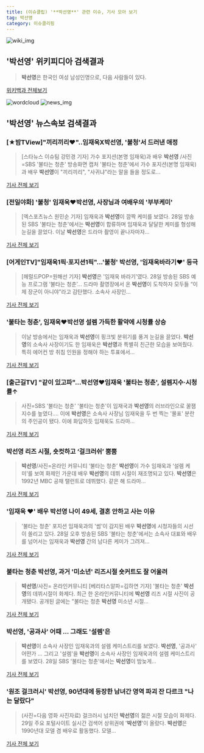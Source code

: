 ```yaml
---
title: (이슈클립) '**박선영**' 관련 이슈, 기사 모아 보기
tag: 박선영
category: 이슈클리핑
---
```

![wiki_img](https://user-images.githubusercontent.com/42597476/44503234-41136a80-a6d0-11e8-9071-6fc6418eafe4.png)
## **'**박선영**'** 위키피디아 검색결과
>**박선영**은 한국인 여성 남성인명으로, 다음 사람들이 있다.

<a href="https://ko.wikipedia.org/wiki/박선영" target="_blank">위키백과 전체보기</a>

![wordcloud](https://s3.ap-northeast-2.amazonaws.com/lyrics101-wordcloud/2018-08-29-1535502576.png)
![news_img](https://user-images.githubusercontent.com/42597476/44507050-1206f400-a6e4-11e8-8d98-7ffbfebb353f.png)
## **'**박선영**'** 뉴스속보 검색결과
### [★밤TView]"끼리끼리♥"..임재욱X**박선영**, '불청'서 드러낸 애정

>[스타뉴스 이슈팀 강민경 기자] 가수 포지션(본명 임재욱)과 배우 **박선영** /사진=SBS '불타는 청춘' 방송화면 캡처 '불타는 청춘'에서 가수 포지션(본명 임재욱)과 배우 **박선영**이 "끼리끼리", "사귀냐"라는 말을 들을 정도로...

<a href="http://star.mt.co.kr/stview.php?no=2018082823121377945" target="_blank">기사 전체 보기</a>

### [전일야화] '불청' 임재욱♥**박선영**, 사장님과 여배우의 '부부케미'

>[엑스포츠뉴스 원민순 기자] 임재욱과 **박선영**이 깜짝 케미를 보였다. 28일 방송된 SBS '불타는 청춘'에서는 **박선영**이 합류하며 임재욱과 달달한 케미를 형성해 눈길을 끌었다. 이날 **박선영**은 드라마 촬영이 끝나자마자...

<a href="http://www.xportsnews.com/?ac=article_view&entry_id=1012954" target="_blank">기사 전체 보기</a>

### [어게인TV]"임재욱1픽·포지션1픽"...'불청' **박선영**, '임재욱바라기♥' 등극

>[헤럴드POP=원해선 기자] **박선영**은 '임재욱 바라기'였다. 28일 방송된 SBS 예능 프로그램 ‘불타는 청춘’... 드라마 촬영장에서 온 **박선영**이 도착하자 모두들 “이제 장군이 아니야”라고 감탄했다. 소속사 사장인...

<a href="http://biz.heraldcorp.com/view.php?ud=201808290024544303428_1" target="_blank">기사 전체 보기</a>

### '불타는 청춘', 임재욱♥**박선영** 설렘 가득한 활약에 시청률 상승

>이날 방송에서는 임재욱과 **박선영**이 핑크빛 분위기를 풍겨 눈길을 끌었다. **박선영**의 소속사 사장이기도 한 임재욱은 **박선영**과 특별히 친근한 모습을 보여줬다. 특히 에어컨 방 취침 인원을 정해야 하는 투표에서...

<a href="http://tvdaily.asiae.co.kr/read.php3?aid=15354952941389188019" target="_blank">기사 전체 보기</a>

### [출근길TV] "같이 있고파"…**박선영**♥임재욱 '불타는 청춘', 설렘지수·시청률↑

>사진=SBS '불타는 청춘' '불타는 청춘'이 임재국과 **박선영**의 러브라인으로 꿀잼 지수를 높였다.... 이에 **박선영**은 소속사 사장님 임재욱을 두 번 찍는 '몰표' 분란의 주인공이 됐다. 이에 화답하듯 임재욱도 드라마...

<a href="http://sports.hankooki.com/lpage/entv/201808/sp20180829090743136660.htm" target="_blank">기사 전체 보기</a>

### **박선영** 리즈 시절, 숏컷하고 ‘걸크러쉬’ 뿜뿜

>**박선영**/사진=온라인 커뮤니티 ‘불타는 청춘’ **박선영**이 가수 임재욱과 ‘설렘 케미’를 보여 화제인 가운데 배우 **박선영**의 데뷔 시절이 재조명되고 있다. **박선영**은 1992년 MBC 공채 탤런트로 데뷔했다. 같은 해 드라마...

<a href="http://view.asiae.co.kr/news/view.htm?idxno=2018082909203915258" target="_blank">기사 전체 보기</a>

### '임재욱 ♥' 배우 **박선영** 나이 49세, 결혼 안하고 사는 이유

>'불타는 청춘' 포지션 임재욱과의 '썸'이 감지된 배우 **박선영**에 시청자들의 시선이 쏠리고 있다. 28일 오후 방송된 SBS '불타는 청춘'에서는 소속사 대표와 배우를 넘어서는 임재욱과 **박선영** 간의 남다른 케미가 그려져...

<a href="http://news20.busan.com/controller/newsController.jsp?newsId=20180829000028" target="_blank">기사 전체 보기</a>

### 불타는 청춘 **박선영**, 과거 '미소년' 리즈시절 숏커트도 잘 어울려

>**박선영**/사진= 온라인커뮤니티 [베리타스알파=김하연 기자] '불타는 청춘' **박선영**의 데뷔시절이 화제다. 최근 한 온라인커뮤니티에 **박선영** 리즈 시절 사진이 공개됐다. 공개된 글에는 "불타는 청춘 **박선영** 미소년 시절...

<a href="http://www.veritas-a.com/news/articleView.html?idxno=125941" target="_blank">기사 전체 보기</a>

### **박선영**, '공과사' 어때 … 그래도 '설렘'은

>**박선영**이 소속사 사장인 임재욱과의 설렘 케미스트리를 보였다. **박선영**, '공과사' 어떤가 … 그리고 '설렘'을 **박선영**이 소속사 사장인 임재욱과의 설렘 케미스트리를 보였다. 28일 SBS '불타는 청춘'에서는 **박선영**이 밤늦게...

<a href="http://www.ccdn.co.kr/news/articleView.html?idxno=537126" target="_blank">기사 전체 보기</a>

### '원조 걸크러시' **박선영**, 90년대에 등장한 남녀간 영역 파괴 잔 다르크 "나는 달랐다"

>(사진=다음 영화 사진자료) 걸크러시 넘치던 **박선영**의 젊은 시절 모습이 화제다. 29일 주요 포털사이트 실시간 검색어 상위권에 '**박선영**'이 올랐다.  **박선영**은 1990년대 모델 겸 배우로 활동했다. 모델...

<a href="http://www.siminilbo.co.kr/news/articleView.html?idxno=577515" target="_blank">기사 전체 보기</a>


